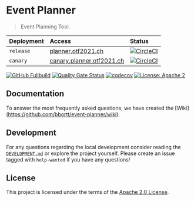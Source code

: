# Event Planner

> Event Planning Tool.

| Deployment | Access                                                         | Status                                                                                                                                                                                   |
| :--------- | :------------------------------------------------------------- | :--------------------------------------------------------------------------------------------------------------------------------------------------------------------------------------- |
| `release`  | [planner.otf2021.ch](https://planner.otf2021.ch)               | [![CircleCI](https://img.shields.io/circleci/build/github/bbortt/event-planner/release?label=deployment)](https://app.circleci.com/pipelines/github/bbortt/event-planner?branch=release) |
| `canary`   | [canary.planner.otf2021.ch](https://canary.planner.otf2021.ch) | [![CircleCI](https://img.shields.io/circleci/build/github/bbortt/event-planner/canary?label=deployment)](https://app.circleci.com/pipelines/github/bbortt/event-planner?branch=canary)   |

[![GitHub Fullbuild](https://img.shields.io/github/workflow/status/bbortt/event-planner/Fullbuild/canary?label=build)](https://github.com/bbortt/event-planner/actions?query=workflow%3AFullbuild+branch%3Acanary)
[![Quality Gate Status](https://sonarcloud.io/api/project_badges/measure?project=bbortt_event-planner&metric=alert_status)](https://sonarcloud.io/dashboard?id=bbortt_event-planner)
[![codecov](https://codecov.io/gh/bbortt/event-planner/branch/canary/graph/badge.svg?token=NF44ZR04HH)](https://codecov.io/gh/bbortt/event-planner)
[![License: Apache 2](https://img.shields.io/badge/License-Apache2-blue.svg?label=license)](https://github.com/bbortt/event-planner/blob/master/LICENSE)

## Documentation

To answer the most frequently asked questions, we have created the [Wiki] (https://github.com/bbortt/event-planner/wiki).

## Development

For any questions regarding the local development consider reading the [`DEVELOPMENT.md`](https://github.com/bbortt/event-planner/blob/canary/DEVELOPMENT.md)
or explore the project yourself. Please create an issue tagged with `help-wanted` if you have any questions!

## License

This project is licensed under the terms of the [Apache 2.0 License](https://github.com/bbortt/event-planner/blob/canary/LICENSE).
